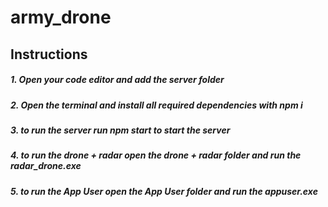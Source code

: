 # army_drone

## Instructions

##### 1. Open your code editor and add the server folder

##### 2. Open the terminal and install all required dependencies with npm i

##### 3. to run the server run npm start to start the server

##### 4. to run the drone + radar open the drone + radar folder and run the radar_drone.exe

##### 5. to run the App User open the App User folder and run the appuser.exe
